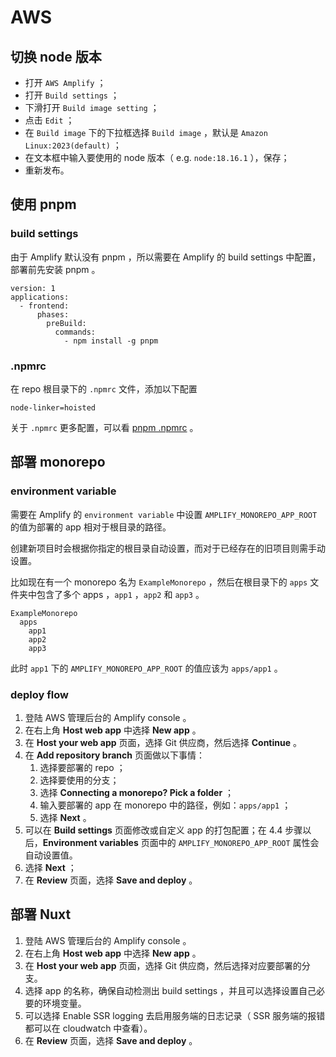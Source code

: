 # AWS

## 切换 node 版本

- 打开 `AWS Amplify` ；
-  打开 `Build settings` ；
- 下滑打开 `Build image setting` ；
- 点击 `Edit` ；
- 在 `Build image` 下的下拉框选择 `Build image` ，默认是 `Amazon Linux:2023(default)` ；
- 在文本框中输入要使用的 node 版本（ e.g. `node:18.16.1` ），保存；
- 重新发布。



## 使用 pnpm

### build settings

由于 Amplify 默认没有 pnpm ，所以需要在 Amplify 的 build settings 中配置，部署前先安装 pnpm 。

``` 
version: 1
applications:
  - frontend:
      phases:
        preBuild:
          commands:
            - npm install -g pnpm
```



### .npmrc

在 repo 根目录下的  `.npmrc` 文件，添加以下配置

``` 
node-linker=hoisted
```

关于 `.npmrc` 更多配置，可以看 [pnpm .npmrc](https://pnpm.io/next/npmrc) 。



## 部署 monorepo

### environment variable

需要在 Amplify 的 `environment variable` 中设置 `AMPLIFY_MONOREPO_APP_ROOT` 的值为部署的 app 相对于根目录的路径。

创建新项目时会根据你指定的根目录自动设置，而对于已经存在的旧项目则需手动设置。

比如现在有一个 monorepo 名为 `ExampleMonorepo` ，然后在根目录下的 `apps` 文件夹中包含了多个 apps ，`app1` ，`app2` 和  `app3` 。

``` 
ExampleMonorepo
  apps
    app1
    app2
    app3
```

此时 `app1` 下的  `AMPLIFY_MONOREPO_APP_ROOT` 的值应该为 `apps/app1` 。



### deploy flow

1. 登陆 AWS 管理后台的 Amplify console 。
2. 在右上角 **Host web app** 中选择 **New app** 。
3. 在 **Host your web app** 页面，选择 Git 供应商，然后选择 **Continue** 。
4. 在 **Add repository branch** 页面做以下事情：
   1. 选择要部署的 repo ；
   2. 选择要使用的分支；
   3. 选择 **Connecting a monorepo? Pick a folder** ；
   4. 输入要部署的 app 在 monorepo 中的路径，例如：`apps/app1` ；
   5. 选择 **Next** 。
5. 可以在 **Build settings** 页面修改或自定义 app 的打包配置；在 4.4 步骤以后，**Environment variables** 页面中的 `AMPLIFY_MONOREPO_APP_ROOT` 属性会自动设置值。
6. 选择 **Next** ；
7. 在 **Review** 页面，选择 **Save and deploy** 。



## 部署 Nuxt

1. 登陆 AWS 管理后台的 Amplify console 。
2. 在右上角 **Host web app** 中选择 **New app** 。
3. 在 **Host your web app** 页面，选择 Git 供应商，然后选择对应要部署的分支。
4. 选择 app 的名称，确保自动检测出 build settings ，并且可以选择设置自己必要的环境变量。
5. 可以选择 Enable SSR logging 去启用服务端的日志记录（ SSR 服务端的报错都可以在 cloudwatch 中查看）。
6. 在 **Review** 页面，选择 **Save and deploy** 。
